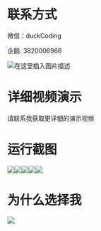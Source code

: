 # 联系方式

微信：duckCoding

企鹅: 3820006966

![在这里插入图片描述](http://upload.cxycsx.vip/91ab4bcb4f2c4c6db86365bb6d6e9c62.jpeg)

# 详细视频演示

请联系我获取更详细的演示视频

# 运行截图

![](http://www.bysj52.com/uploadfile/ueditor/image/202306/%E6%AF%95%E8%AE%BEssm423%E5%9F%BA%E4%BA%8Essm%E6%A1%86%E6%9E%B6%E7%9A%84%E6%99%BA%E8%83%BD%E5%81%9C%E8%BD%A6%E7%B3%BB%E7%BB%9F+vue%E6%AF%95%E4%B8%9A%E8%AE%BE%E8%AE%A1/2.png)![](http://www.bysj52.com/uploadfile/ueditor/image/202306/%E6%AF%95%E8%AE%BEssm423%E5%9F%BA%E4%BA%8Essm%E6%A1%86%E6%9E%B6%E7%9A%84%E6%99%BA%E8%83%BD%E5%81%9C%E8%BD%A6%E7%B3%BB%E7%BB%9F+vue%E6%AF%95%E4%B8%9A%E8%AE%BE%E8%AE%A1/3.png)![](http://www.bysj52.com/uploadfile/ueditor/image/202306/%E6%AF%95%E8%AE%BEssm423%E5%9F%BA%E4%BA%8Essm%E6%A1%86%E6%9E%B6%E7%9A%84%E6%99%BA%E8%83%BD%E5%81%9C%E8%BD%A6%E7%B3%BB%E7%BB%9F+vue%E6%AF%95%E4%B8%9A%E8%AE%BE%E8%AE%A1/1.png)![](http://www.bysj52.com/uploadfile/ueditor/image/202306/%E6%AF%95%E8%AE%BEssm423%E5%9F%BA%E4%BA%8Essm%E6%A1%86%E6%9E%B6%E7%9A%84%E6%99%BA%E8%83%BD%E5%81%9C%E8%BD%A6%E7%B3%BB%E7%BB%9F+vue%E6%AF%95%E4%B8%9A%E8%AE%BE%E8%AE%A1/4.png)![](http://www.bysj52.com/uploadfile/ueditor/image/202306/%E6%AF%95%E8%AE%BEssm423%E5%9F%BA%E4%BA%8Essm%E6%A1%86%E6%9E%B6%E7%9A%84%E6%99%BA%E8%83%BD%E5%81%9C%E8%BD%A6%E7%B3%BB%E7%BB%9F+vue%E6%AF%95%E4%B8%9A%E8%AE%BE%E8%AE%A1/5.png)

# 为什么选择我

![](http://upload.cxycsx.vip/%E7%A8%8B%E5%BA%8F%E8%AE%BE%E8%AE%A1.png)

